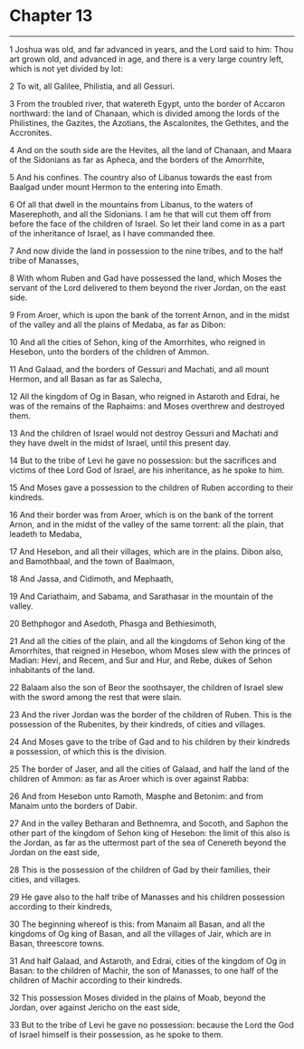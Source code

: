 # Chapter 13

***

1 Joshua was old, and far advanced in years, and the Lord said to him: Thou art grown old, and advanced in age, and there is a very large country left, which is not yet divided by lot:

2 To wit, all Galilee, Philistia, and all Gessuri.

3 From the troubled river, that watereth Egypt, unto the border of Accaron northward: the land of Chanaan, which is divided among the lords of the Philistines, the Gazites, the Azotians, the Ascalonites, the Gethites, and the Accronites.

4 And on the south side are the Hevites, all the land of Chanaan, and Maara of the Sidonians as far as Apheca, and the borders of the Amorrhite,

5 And his confines. The country also of Libanus towards the east from Baalgad under mount Hermon to the entering into Emath.

6 Of all that dwell in the mountains from Libanus, to the waters of Maserephoth, and all the Sidonians. I am he that will cut them off from before the face of the children of Israel. So let their land come in as a part of the inheritance of Israel, as I have commanded thee.

7 And now divide the land in possession to the nine tribes, and to the half tribe of Manasses,

8 With whom Ruben and Gad have possessed the land, which Moses the servant of the Lord delivered to them beyond the river Jordan, on the east side.

9 From Aroer, which is upon the bank of the torrent Arnon, and in the midst of the valley and all the plains of Medaba, as far as Dibon:

10 And all the cities of Sehon, king of the Amorrhites, who reigned in Hesebon, unto the borders of the children of Ammon.

11 And Galaad, and the borders of Gessuri and Machati, and all mount Hermon, and all Basan as far as Salecha,

12 All the kingdom of Og in Basan, who reigned in Astaroth and Edrai, he was of the remains of the Raphaims: and Moses overthrew and destroyed them.

13 And the children of Israel would not destroy Gessuri and Machati and they have dwelt in the midst of Israel, until this present day.

14 But to the tribe of Levi he gave no possession: but the sacrifices and victims of thee Lord God of Israel, are his inheritance, as he spoke to him.

15 And Moses gave a possession to the children of Ruben according to their kindreds.

16 And their border was from Aroer, which is on the bank of the torrent Arnon, and in the midst of the valley of the same torrent: all the plain, that leadeth to Medaba,

17 And Hesebon, and all their villages, which are in the plains. Dibon also, and Bamothbaal, and the town of Baalmaon,

18 And Jassa, and Cidimoth, and Mephaath,

19 And Cariathaim, and Sabama, and Sarathasar in the mountain of the valley.

20 Bethphogor and Asedoth, Phasga and Bethiesimoth,

21 And all the cities of the plain, and all the kingdoms of Sehon king of the Amorrhites, that reigned in Hesebon, whom Moses slew with the princes of Madian: Hevi, and Recem, and Sur and Hur, and Rebe, dukes of Sehon inhabitants of the land.

22 Balaam also the son of Beor the soothsayer, the children of Israel slew with the sword among the rest that were slain.

23 And the river Jordan was the border of the children of Ruben. This is the possession of the Rubenites, by their kindreds, of cities and villages.

24 And Moses gave to the tribe of Gad and to his children by their kindreds a possession, of which this is the division.

25 The border of Jaser, and all the cities of Galaad, and half the land of the children of Ammon: as far as Aroer which is over against Rabba:

26 And from Hesebon unto Ramoth, Masphe and Betonim: and from Manaim unto the borders of Dabir.

27 And in the valley Betharan and Bethnemra, and Socoth, and Saphon the other part of the kingdom of Sehon king of Hesebon: the limit of this also is the Jordan, as far as the uttermost part of the sea of Cenereth beyond the Jordan on the east side,

28 This is the possession of the children of Gad by their families, their cities, and villages.

29 He gave also to the half tribe of Manasses and his children possession according to their kindreds,

30 The beginning whereof is this: from Manaim all Basan, and all the kingdoms of Og king of Basan, and all the villages of Jair, which are in Basan, threescore towns.

31 And half Galaad, and Astaroth, and Edrai, cities of the kingdom of Og in Basan: to the children of Machir, the son of Manasses, to one half of the children of Machir according to their kindreds.

32 This possession Moses divided in the plains of Moab, beyond the Jordan, over against Jericho on the east side,

33 But to the tribe of Levi he gave no possession: because the Lord the God of Israel himself is their possession, as he spoke to them.

